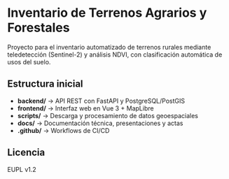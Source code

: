 # Inventario de Terrenos Agrarios y Forestales

Proyecto para el inventario automatizado de terrenos rurales mediante teledetección (Sentinel-2) y análisis NDVI, con clasificación automática de usos del suelo.

## Estructura inicial
- **backend/** → API REST con FastAPI y PostgreSQL/PostGIS  
- **frontend/** → Interfaz web en Vue 3 + MapLibre  
- **scripts/** → Descarga y procesamiento de datos geoespaciales  
- **docs/** → Documentación técnica, presentaciones y actas  
- **.github/** → Workflows de CI/CD  

## Licencia
EUPL v1.2
